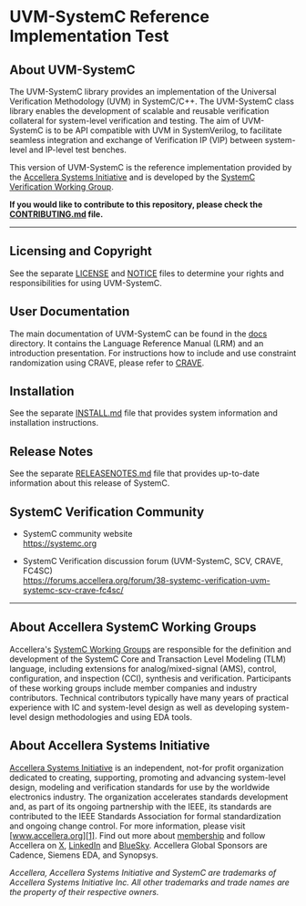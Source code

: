 # UVM-SystemC Reference Implementation Test

## About UVM-SystemC

The UVM-SystemC library provides an implementation of the Universal Verification Methodology (UVM) in SystemC/C++. The UVM-SystemC class library enables the development of scalable and reusable verification collateral for system-level verification and testing. The aim of UVM-SystemC is to be API compatible with UVM in SystemVerilog, to facilitate seamless integration and exchange of Verification IP (VIP) between system-level and IP-level test benches.
  
This version of UVM-SystemC is the reference implementation provided by the [Accellera Systems Initiative][1] and is developed by the [SystemC Verification Working Group][2].

**If you would like to contribute to this repository, please check the [CONTRIBUTING.md](CONTRIBUTING.md) file.**

---

## Licensing and Copyright

See the separate [LICENSE](LICENSE) and [NOTICE](NOTICE) files to determine your rights and responsibilities for using UVM-SystemC.

## User Documentation

The main documentation of UVM-SystemC can be found in the [docs](docs) directory. It contains the Language Reference Manual (LRM) and an introduction presentation. For instructions how to include and use constraint randomization using CRAVE, please refer to [CRAVE][3].

## Installation

See the separate [INSTALL.md](INSTALL.md) file that provides system information and installation instructions.

## Release Notes

See the separate [RELEASENOTES.md](RELEASENOTES.md) file that provides up-to-date information about this release of SystemC.

## SystemC Verification Community

  * SystemC community website  
    https://systemc.org

  * SystemC Verification discussion forum (UVM-SystemC, SCV, CRAVE, FC4SC)  
    https://forums.accellera.org/forum/38-systemc-verification-uvm-systemc-scv-crave-fc4sc/

---

## About Accellera SystemC Working Groups

Accellera's [SystemC Working Groups][4] are responsible for the definition and development of the SystemC Core and Transaction Level Modeling (TLM) language, including extensions for analog/mixed-signal (AMS), control, configuration, and inspection (CCI), synthesis and verification. Participants of these working groups include member companies and industry contributors. Technical contributors typically have many years of practical experience with IC and system-level design as well as developing system-level design methodologies and using EDA tools.

## About Accellera Systems Initiative

[Accellera Systems Initiative][1] is an independent, not-for profit organization dedicated to creating, supporting, promoting and advancing system-level design, modeling and verification standards for use by the worldwide electronics industry. The organization accelerates standards development and, as part of its ongoing partnership with the IEEE, its standards are contributed to the IEEE Standards Association for formal standardization and ongoing change control. For more information, please visit [www.accellera.org][1]. Find out more about [membership][5] and follow Accellera on [X][6], [LinkedIn][7] and [BlueSky][8]. Accellera Global Sponsors are Cadence, Siemens EDA, and Synopsys.

_Accellera, Accellera Systems Initiative and SystemC are trademarks of Accellera Systems Initiative Inc. All other trademarks and trade names are the property of their respective owners._

[1]: https://accellera.org
[2]: https://www.accellera.org/activities/working-groups/systemc-verification
[3]: https://github.com/accellera-official/crave
[4]: https://www.accellera.org/activities/working-groups
[5]: https://accellera.org/about/join/
[6]: https://x.com/accellera
[7]: https://www.linkedin.com/company/accellera-systems-initiative/
[8]: https://bsky.app/profile/accellera.bsky.social
